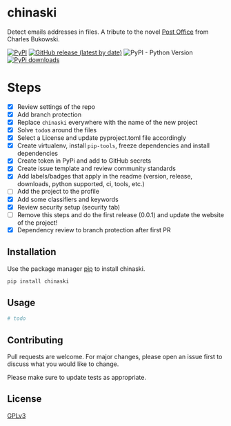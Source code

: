 # chinaski

Detect emails addresses in files.
A tribute to the novel [Post Office](https://en.wikipedia.org/wiki/Post_Office_(novel)) from Charles Bukowski.

[![PyPI](https://img.shields.io/pypi/v/chinaski)](https://pypi.org/project/chinaski/)
[![GitHub release (latest by date)](https://img.shields.io/github/v/release/w0rmr1d3r/chinaski)](https://github.com/w0rmr1d3r/chinaski/releases)
![PyPI - Python Version](https://img.shields.io/pypi/pyversions/chinaski)
[![PyPi downloads](https://img.shields.io/pypi/dm/chinaski?label=PyPi%20downloads)](https://pypistats.org/packages/chinaski)

# Steps

- [x] Review settings of the repo
- [x] Add branch protection
- [x] Replace `chinaski` everywhere with the name of the new project
- [x] Solve `todo`s around the files
- [x] Select a License and update pyproject.toml file accordingly
- [x] Create virtualenv, install `pip-tools`, freeze dependencies and install dependencies
- [x] Create token in PyPi and add to GitHub secrets
- [x] Create issue template and review community standards
- [x] Add labels/badges that apply in the readme (version, release, downloads, python supported, ci, tools, etc.)
- [ ] Add the project to the profile
- [x] Add some classifiers and keywords
- [x] Review security setup (security tab)
- [ ] Remove this steps and do the first release (0.0.1) and update the website of the project!
- [x] Dependency review to branch protection after first PR

## Installation

Use the package manager [pip](https://pip.pypa.io/en/stable/) to install chinaski.

```bash
pip install chinaski
```

## Usage

```python
# todo
```

## Contributing

Pull requests are welcome. For major changes, please open an issue first
to discuss what you would like to change.

Please make sure to update tests as appropriate.

## License

[GPLv3](LICENSE)
